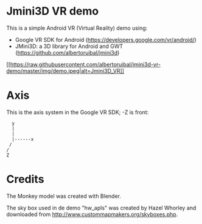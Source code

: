 Jmini3D VR demo
===============

This is a simple Android VR (Virtual Reality) demo using:

* Google VR SDK for Android (https://developers.google.com/vr/android/)
* JMini3D: a 3D library for Android and GWT (https://github.com/albertoruibal/jmini3d)

[[https://raw.githubusercontent.com/albertoruibal/jmini3d-vr-demo/master/img/demo.jpeg|alt=Jmini3D_VR]]

Axis
====
This is the axis system in the Google VR SDK; -Z is front:

```
  y
  |  
  |
  |------x
 /
/
Z
```

Credits
=======
The Monkey model was created with Blender.

The sky box used in de demo "hw_apls" was created by Hazel Whorley and downloaded from http://www.custommapmakers.org/skyboxes.php.